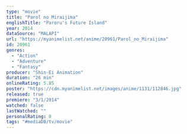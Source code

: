 ```yaml
---
type: "movie"
title: "Parol no Miraijima"
englishTitle: "Paroru's Future Island"
year: 2014
dataSource: "MALAPI"
url: "https://myanimelist.net/anime/20961/Parol_no_Miraijima"
id: 20961
genres: 
  - "Action"
  - "Adventure"
  - "Fantasy"
producer: "Shin-Ei Animation"
duration: "26 min"
onlineRating: 5.85
poster: "https://cdn.myanimelist.net/images/anime/1131/112846.jpg"
released: true
premiere: "3/1/2014"
watched: false
lastWatched: ""
personalRating: 0
tags: "#mediaDB/tv/movie"
---
```

